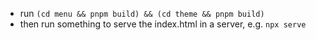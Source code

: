 - run `(cd menu && pnpm build) && (cd theme && pnpm build)`
- then run something to serve the index.html in a server, e.g. `npx serve`

